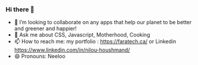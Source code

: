### Hi there 👋



- 👯 I’m looking to collaborate on any apps that help our planet to be better and greener and happier!
- 💬 Ask me about CSS, Javascript, Motherhood, Cooking
- 📫 How to reach me: my portfolio : https://faratech.ca/ or Linkedin https://www.linkedin.com/in/nilou-houshmand/
- 😄 Pronouns: Neeloo
